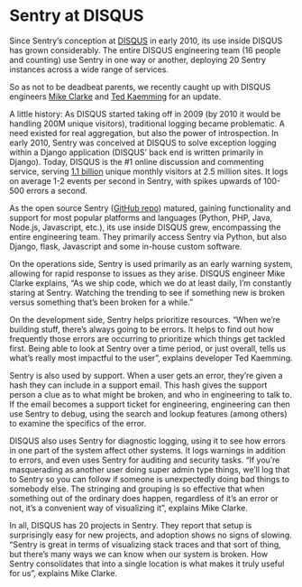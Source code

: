 Sentry at DISQUS
===============


Since Sentry’s conception at [DISQUS](http://disqus.com/) in early 2010, its use inside DISQUS has grown considerably.  The entire DISQUS engineering team (16 people and counting) use Sentry in one way or another, deploying 20 Sentry instances across a wide range of services.  

So as not to be deadbeat parents, we recently caught up with DISQUS engineers [Mike Clarke](http://mike-clarke.com/) and [Ted Kaemming](http://kaemming.com/) for an update.  

A little history:  As DISQUS started taking off in 2009 (by 2010 it would be handling 200M unique visitors), traditional logging became problematic.  A need existed for real aggregation, but also the power of introspection.  In early 2010, Sentry was conceived at DISQUS to solve exception logging within a Django application (DISQUS’ back end is written primarily in Django).  Today, DISQUS is the #1 online discussion and commenting service, serving [1.1 billion](http://blog.disqus.com/post/50374065365/whats-cooler-than-a-billion-monthly-uniques) unique monthly visitors at 2.5 million sites.  It  logs on average 1-2 events per second in Sentry, with spikes upwards of 100-500 errors a second.                                                                                                                                                                                                                                                                                                                                                                                                                                                                                                                                                                                                                                                                                                                                                                                                                                                                                                                                                                                                                                                                                                                                                                                                                                                                                                                                                                                                                                                                                                                         

As the open source Sentry ([GitHub repo](https://github.com/getsentry)) matured, gaining functionality and support for most popular platforms and languages (Python, PHP, Java, Node.js, Javascript, etc.), its use inside DISQUS grew, encompassing the entire engineering team.  They primarily access Sentry via Python, but also Django, flask, Javascript and some in-house custom software.

On the operations side, Sentry is used primarily as an early warning system, allowing for rapid response to issues as they arise. DISQUS engineer Mike Clarke explains, “As we ship code, which we do at least daily, I’m constantly staring at Sentry.  Watching the trending to see if something new is broken versus something that’s been broken for a while.”

On the development side, Sentry helps prioritize resources.  “When we’re building stuff, there’s always going to be errors. It helps to find out how frequently those errors are occurring to prioritize which things get tackled first.  Being able to look at Sentry over a time period, or just overall, tells us what’s really most impactful to the user”, explains developer Ted Kaemming.

Sentry is also used by support. When a user gets an error, they’re given a hash they can include in a support email.  This hash gives the support person a clue as to what might be broken, and who in engineering to talk to.  If the email becomes a support ticket for engineering, engineering can then use Sentry to debug, using the search and lookup features (among others) to examine the specifics of the error.

DISQUS also uses Sentry for diagnostic logging, using it to see how errors in one part of the system affect other systems.  It logs warnings in addition to errors, and even uses Sentry for auditing and security tasks.  “If you’re masquerading as another user doing super admin type things, we’ll log that to Sentry so you can follow if someone is unexpectedly doing bad things to somebody else.  The stringing and grouping is so effective that when something out of the ordinary does happen, regardless of it’s an error or not, it’s a convenient way of visualizing it”, explains Mike Clarke.

In all, DISQUS has 20 projects in Sentry.  They report that setup is surprisingly easy for new projects, and adoption shows no signs of slowing. “Sentry is great in terms of visualizing stack traces and that sort of thing, but there’s many ways we can know when our system is broken. How Sentry consolidates that into a single location is what makes it truly useful for us”, explains Mike Clarke.